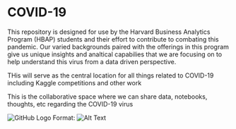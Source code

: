 # COVID-19

This repository is designed for use by the Harvard Business Analytics Program (HBAP) students and their effort to contribute to combating this pandemic. Our varied backgrounds paired with the offerings in this program give us unique insights and analtical capabilies that we are focusing on to help understand this virus from a data driven perspective.

THis will serve as the central location for all things related to COVID-19 including Kaggle competitions and other work

This is the collaborative space where we can share data, notebooks, thoughts, etc regarding the COVID-19 virus

![GitHub Logo](/images/logo.png)
Format: ![Alt Text](url)
